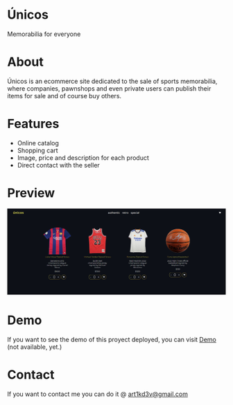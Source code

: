 # Únicos
Memorabilia for everyone

# About
Únicos is an ecommerce site dedicated to the sale of sports memorabilia, where companies, pawnshops and even private users can publish their items for sale and of course buy others.

# Features
* Online catalog
* Shopping cart
* Image, price and description for each product
* Direct contact with the seller

# Preview


![](/src/img/unicosread.png)

# Demo
If you want to see the demo of this proyect deployed, you can visit [Demo](#) (not available, yet.)


# Contact
If you want to contact me you can do it @ art1kd3v@gmail.com
